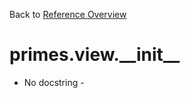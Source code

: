 
Back to [Reference Overview](https://github.com/pyrustic/primes/blob/master/docs/reference)

# primes.view.\_\_init\_\_

- No docstring -

<br>


```python

```

